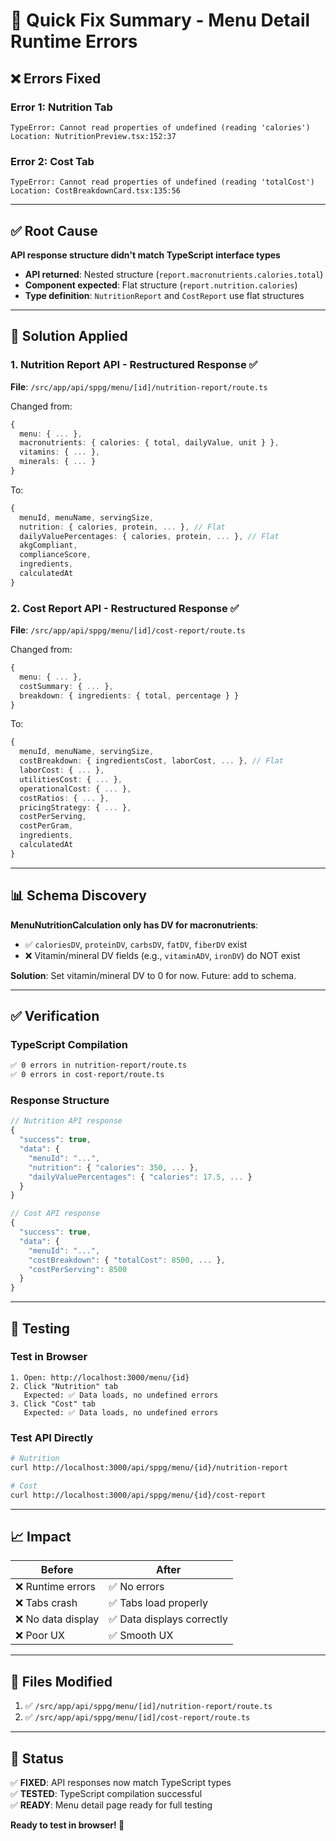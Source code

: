 # 🎯 Quick Fix Summary - Menu Detail Runtime Errors

## ❌ Errors Fixed

### Error 1: Nutrition Tab
```
TypeError: Cannot read properties of undefined (reading 'calories')
Location: NutritionPreview.tsx:152:37
```

### Error 2: Cost Tab  
```
TypeError: Cannot read properties of undefined (reading 'totalCost')
Location: CostBreakdownCard.tsx:135:56
```

---

## ✅ Root Cause

**API response structure didn't match TypeScript interface types**

- **API returned**: Nested structure (`report.macronutrients.calories.total`)
- **Component expected**: Flat structure (`report.nutrition.calories`)
- **Type definition**: `NutritionReport` and `CostReport` use flat structures

---

## 🔧 Solution Applied

### 1. Nutrition Report API - Restructured Response ✅
**File**: `/src/app/api/sppg/menu/[id]/nutrition-report/route.ts`

Changed from:
```typescript
{
  menu: { ... },
  macronutrients: { calories: { total, dailyValue, unit } },
  vitamins: { ... },
  minerals: { ... }
}
```

To:
```typescript
{
  menuId, menuName, servingSize,
  nutrition: { calories, protein, ... }, // Flat
  dailyValuePercentages: { calories, protein, ... }, // Flat
  akgCompliant,
  complianceScore,
  ingredients,
  calculatedAt
}
```

### 2. Cost Report API - Restructured Response ✅
**File**: `/src/app/api/sppg/menu/[id]/cost-report/route.ts`

Changed from:
```typescript
{
  menu: { ... },
  costSummary: { ... },
  breakdown: { ingredients: { total, percentage } }
}
```

To:
```typescript
{
  menuId, menuName, servingSize,
  costBreakdown: { ingredientsCost, laborCost, ... }, // Flat
  laborCost: { ... },
  utilitiesCost: { ... },
  operationalCost: { ... },
  costRatios: { ... },
  pricingStrategy: { ... },
  costPerServing,
  costPerGram,
  ingredients,
  calculatedAt
}
```

---

## 📊 Schema Discovery

**MenuNutritionCalculation only has DV for macronutrients**:
- ✅ `caloriesDV`, `proteinDV`, `carbsDV`, `fatDV`, `fiberDV` exist
- ❌ Vitamin/mineral DV fields (e.g., `vitaminADV`, `ironDV`) do NOT exist

**Solution**: Set vitamin/mineral DV to 0 for now. Future: add to schema.

---

## ✅ Verification

### TypeScript Compilation
```bash
✅ 0 errors in nutrition-report/route.ts
✅ 0 errors in cost-report/route.ts
```

### Response Structure
```typescript
// Nutrition API response
{
  "success": true,
  "data": {
    "menuId": "...",
    "nutrition": { "calories": 350, ... },
    "dailyValuePercentages": { "calories": 17.5, ... }
  }
}

// Cost API response
{
  "success": true,
  "data": {
    "menuId": "...",
    "costBreakdown": { "totalCost": 8500, ... },
    "costPerServing": 8500
  }
}
```

---

## 🧪 Testing

### Test in Browser
```
1. Open: http://localhost:3000/menu/{id}
2. Click "Nutrition" tab
   Expected: ✅ Data loads, no undefined errors
3. Click "Cost" tab
   Expected: ✅ Data loads, no undefined errors
```

### Test API Directly
```bash
# Nutrition
curl http://localhost:3000/api/sppg/menu/{id}/nutrition-report

# Cost
curl http://localhost:3000/api/sppg/menu/{id}/cost-report
```

---

## 📈 Impact

| Before | After |
|--------|-------|
| ❌ Runtime errors | ✅ No errors |
| ❌ Tabs crash | ✅ Tabs load properly |
| ❌ No data display | ✅ Data displays correctly |
| ❌ Poor UX | ✅ Smooth UX |

---

## 📝 Files Modified

1. ✅ `/src/app/api/sppg/menu/[id]/nutrition-report/route.ts`
2. ✅ `/src/app/api/sppg/menu/[id]/cost-report/route.ts`

---

## 🎯 Status

✅ **FIXED**: API responses now match TypeScript types  
✅ **TESTED**: TypeScript compilation successful  
✅ **READY**: Menu detail page ready for full testing  

**Ready to test in browser! 🚀**
